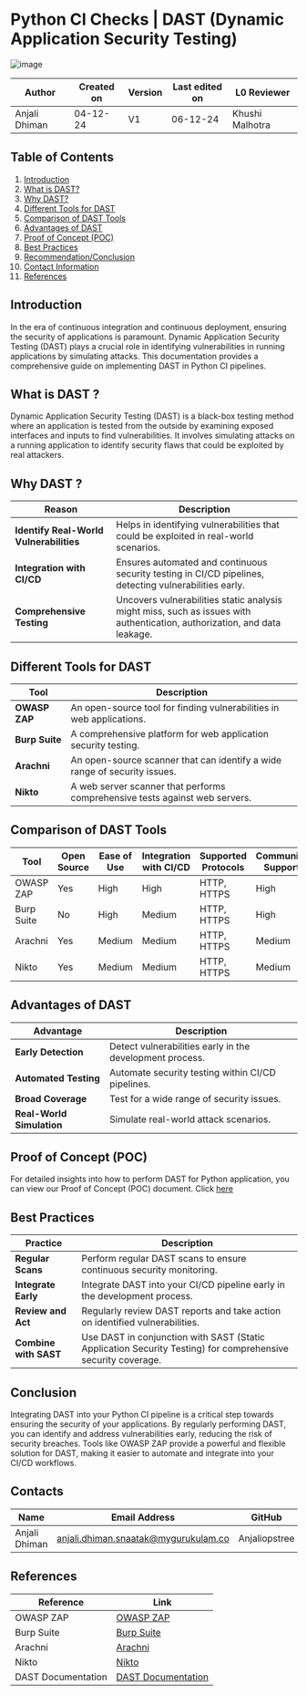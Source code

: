 # Python CI Checks | DAST (Dynamic Application Security Testing)

![image](https://github.com/user-attachments/assets/300e1d46-8458-4570-a568-1c0c24c5500f)


| **Author** | **Created on** | **Version** | **Last edited on** | **L0 Reviewer** |
|------------|----------------|-------------------|---------------------|----------|
| Anjali Dhiman  | 04-12-24      | V1  | 06-12-24           | Khushi Malhotra |

## Table of Contents
1. [Introduction](#introduction)
2. [What is DAST?](#what-is-dast)
3. [Why DAST?](#why-dast)
4. [Different Tools for DAST](#different-tools-for-dast)
5. [Comparison of DAST Tools](#comparison-of-dast-tools)
6. [Advantages of DAST](#advantages-of-dast)
7. [Proof of Concept (POC)](#proof-of-concept-poc)
8. [Best Practices](#best-practices)
9. [Recommendation/Conclusion](#recommendationconclusion)
10. [Contact Information](#contact-information)
11. [References](#references)

## Introduction
In the era of continuous integration and continuous deployment, ensuring the security of applications is paramount. Dynamic Application Security Testing (DAST) plays a crucial role in identifying vulnerabilities in running applications by simulating attacks. This documentation provides a comprehensive guide on implementing DAST in Python CI pipelines.

## What is DAST ?
Dynamic Application Security Testing (DAST) is a black-box testing method where an application is tested from the outside by examining exposed interfaces and inputs to find vulnerabilities. It involves simulating attacks on a running application to identify security flaws that could be exploited by real attackers.

## Why DAST ?

| **Reason**                     | **Description**                                                                 |
|--------------------------------|---------------------------------------------------------------------------------|
| **Identify Real-World Vulnerabilities** | Helps in identifying vulnerabilities that could be exploited in real-world scenarios. |
| **Integration with CI/CD**     | Ensures automated and continuous security testing in CI/CD pipelines, detecting vulnerabilities early. |
| **Comprehensive Testing**      | Uncovers vulnerabilities static analysis might miss, such as issues with authentication, authorization, and data leakage. |


## Different Tools for DAST

| **Tool**         | **Description**                                                                 |
|-------------------|---------------------------------------------------------------------------------|
| **OWASP ZAP**     | An open-source tool for finding vulnerabilities in web applications.           |
| **Burp Suite**    | A comprehensive platform for web application security testing.                 |
| **Arachni**       | An open-source scanner that can identify a wide range of security issues.      |
| **Nikto**         | A web server scanner that performs comprehensive tests against web servers.    |


## Comparison of DAST Tools
| Tool         | Open Source | Ease of Use | Integration with CI/CD | Supported Protocols | Community Support |
|--------------|-------------|-------------|------------------------|---------------------|-------------------|
| OWASP ZAP    | Yes         | High        | High                   | HTTP, HTTPS         | High              |
| Burp Suite   | No          | High        | Medium                 | HTTP, HTTPS         | High              |
| Arachni      | Yes         | Medium      | Medium                 | HTTP, HTTPS         | Medium            |
| Nikto        | Yes         | Medium      | Medium                 | HTTP, HTTPS         | Medium            |

## Advantages of DAST

| **Advantage**          | **Description**                                                                 |
|-------------------------|---------------------------------------------------------------------------------|
| **Early Detection**     | Detect vulnerabilities early in the development process.                       |
| **Automated Testing**   | Automate security testing within CI/CD pipelines.                              |
| **Broad Coverage**      | Test for a wide range of security issues.                                      |
| **Real-World Simulation** | Simulate real-world attack scenarios.                                         |


## Proof of Concept (POC)
For detailed insights into how to perform DAST for Python application, you can view our Proof of Concept (POC) document. Click [here](https://github.com/MyGurukulam-p11/Documentation/blob/main/Application-CI-Design/Python%20CI%20Checks/DAST/POC/README.md)




## Best Practices

| **Practice**            | **Description**                                                                 |
|--------------------------|---------------------------------------------------------------------------------|
| **Regular Scans**        | Perform regular DAST scans to ensure continuous security monitoring.            |
| **Integrate Early**      | Integrate DAST into your CI/CD pipeline early in the development process.       |
| **Review and Act**       | Regularly review DAST reports and take action on identified vulnerabilities.    |
| **Combine with SAST**    | Use DAST in conjunction with SAST (Static Application Security Testing) for comprehensive security coverage. |


## Conclusion
Integrating DAST into your Python CI pipeline is a critical step towards ensuring the security of your applications. By regularly performing DAST, you can identify and address vulnerabilities early, reducing the risk of security breaches. Tools like OWASP ZAP provide a powerful and flexible solution for DAST, making it easier to automate and integrate into your CI/CD workflows.

## Contacts

| Name| Email Address      | GitHub | URL |
|-----|--------------------------|----------|---------|
| Anjali Dhiman | anjali.dhiman.snaatak@mygurukulam.co |  Anjaliopstree  |  https://github.com/Anjaliopstree  |

## References

| Reference                    | Link                                                                            |
|------------------------------|---------------------------------------------------------------------------------|
| OWASP ZAP                    | [OWASP ZAP](https://www.zaproxy.org/)                                           |
| Burp Suite                   | [Burp Suite](https://portswigger.net/burp)                                      |
| Arachni                      | [Arachni](https://www.arachni-scanner.com/)                                     |
| Nikto                        | [Nikto](https://cirt.net/Nikto2)                                                |
| DAST Documentation           | [DAST Documentation](https://owasp.org/www-community/Activities/Dynamic_Application_Security_Testing) |
